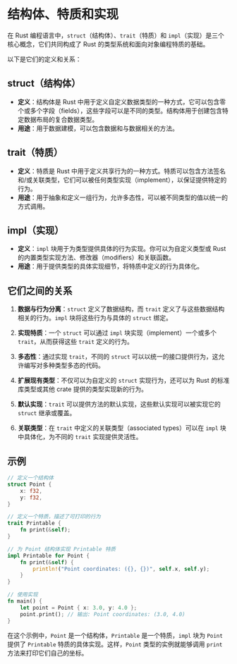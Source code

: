 # 结构体、特质和实现

在 Rust 编程语言中，`struct`（结构体）、`trait`（特质）和 `impl`（实现）是三个核心概念，它们共同构成了 Rust 的类型系统和面向对象编程特质的基础。

以下是它们的定义和关系：

## struct（结构体）

- **定义**：结构体是 Rust 中用于定义自定义数据类型的一种方式，它可以包含零个或多个字段（fields），这些字段可以是不同的类型。结构体用于创建包含特定数据布局的复合数据类型。
- **用途**：用于数据建模，可以包含数据和与数据相关的方法。

## trait（特质）

- **定义**：特质是 Rust 中用于定义共享行为的一种方式。特质可以包含方法签名和/或关联类型，它们可以被任何类型实现（implement），以保证提供特定的行为。
- **用途**：用于抽象和定义一组行为，允许多态性，可以被不同类型的值以统一的方式调用。

## impl（实现）

- **定义**：`impl` 块用于为类型提供具体的行为实现。你可以为自定义类型或 Rust 的内置类型实现方法、修改器（modifiers）和关联函数。
- **用途**：用于提供类型的具体实现细节，将特质中定义的行为具体化。

## 它们之间的关系

1. **数据与行为分离**：`struct` 定义了数据结构，而 `trait` 定义了与这些数据结构相关的行为。`impl` 块将这些行为与具体的 `struct` 绑定。

2. **实现特质**：一个 `struct` 可以通过 `impl` 块实现（implement）一个或多个 `trait`，从而获得这些 `trait` 定义的行为。

3. **多态性**：通过实现 `trait`，不同的 `struct` 可以以统一的接口提供行为，这允许编写对多种类型多态的代码。

4. **扩展现有类型**：不仅可以为自定义的 `struct` 实现行为，还可以为 Rust 的标准库类型或其他 crate 提供的类型实现新的行为。

5. **默认实现**：`trait` 可以提供方法的默认实现，这些默认实现可以被实现它的 `struct` 继承或覆盖。

6. **关联类型**：在 `trait` 中定义的关联类型（associated types）可以在 `impl` 块中具体化，为不同的 `trait` 实现提供灵活性。

## 示例

```rust
// 定义一个结构体
struct Point {
    x: f32,
    y: f32,
}

// 定义一个特质，描述了可打印的行为
trait Printable {
    fn print(&self);
}

// 为 Point 结构体实现 Printable 特质
impl Printable for Point {
    fn print(&self) {
        println!("Point coordinates: ({}, {})", self.x, self.y);
    }
}

// 使用实现
fn main() {
    let point = Point { x: 3.0, y: 4.0 };
    point.print(); // 输出: Point coordinates: (3.0, 4.0)
}
```

在这个示例中，`Point` 是一个结构体，`Printable` 是一个特质，`impl` 块为 `Point` 提供了 `Printable` 特质的具体实现。这样，`Point` 类型的实例就能够调用 `print` 方法来打印它们自己的坐标。
